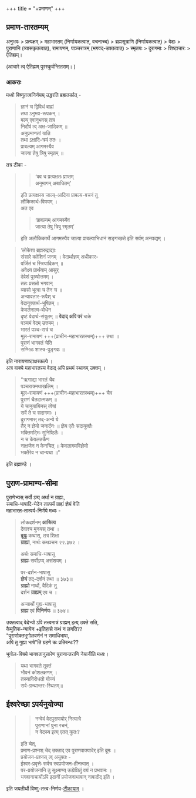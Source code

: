 +++
title = "+प्रमाणम्"
+++
## प्रमाण-तारतम्यम्

अनुभवः > प्रत्यक्षम् > महाभारतम् (निर्णायकत्वात्, वचनाच्च) > ब्रह्मसूत्राणि (निर्णायकत्वात्) > वेदाः  > पुराणानि (व्यासकृतत्वात्), रामायणम्, पाञ्चरात्रम् (भगवद्-उक्तत्वात्) > स्मृतयः > दुरागमाः > शिष्टाचारः > ऐतिह्यम्। 

(आचारे त्व् ऐतिह्यम् पुरस्कुर्वन्तितराम्। )

### आकराः

मध्वो विष्णुतत्त्वनिर्णयय् उद्धरति ब्रह्मतर्कात् - 

> ज्ञानं च द्विविधं बाह्यं  
तथा ऽनुभव-रूपकम् ।  
बल्य् एवानुभवस् तत्र  
निर्दोषं त्व् अक्ष-जादिकम् ॥  
> अनुप्रमाणतां याति  
तथा ऽक्षादि-त्रयं ततः ।  
प्राबल्यम् आगमस्यैव  
जात्या तेषु त्रिषु स्मृतम् ॥

तत्र टीका - 

> > ‘क्व च प्रत्यक्षतः प्राप्तम्  
अनुमागम् अबाधितम्’  
> 
> इति प्रत्यक्षस्य जात्य्-आदिना प्राबल्य-वचनं तु  
लौकिकार्थ-विषयम् ।  
अत एव  
> 
> > ‘प्राबल्यम् आगमस्यैव  
जात्या तेषु त्रिषु स्मृतम्’  
> 
> इति अलौकिकार्थे आगमस्यैव जात्या प्राबल्याभिधानं सङ्गच्छते इति सर्वम् अनवद्यम् ।

> ‘लोकेशा ब्रह्मरुद्राद्याः  
संसारे क्लेशिनं जनम् ।
वेदार्थाज्ञम् अधीकार-  
वर्जितं च स्त्रियादिकम् ॥  
अवेक्ष्य प्रार्थयाम् आसुर्  
देवेशं पुरुषोत्तमम् ।  
ततः प्रसन्नो भगवान्  
व्यासो भूत्वा च तेन च ॥  
अन्यावतार-रूपैश् च  
वेदानुक्तार्थ-भूषितम् ।  
केवलेनात्म-बोधेन  
दृष्टं वेदार्थ-संयुतम् ॥
**वेदाद् अपि परं** चक्रे  
पञ्चमं वेदम् उत्तमम् ।  
भारतं पञ्च-रात्रं च  
मूल-रामायणं +++(प्राचीन-महाभारतस्थम्)+++ तथा ॥  
पुराणं भागवतं चेति  
सम्भिन्नः शास्त्र-पुङ्गवः ॥

इति नारायणाष्टाक्षरकल्पे ।  
अत्र वाक्ये महाभारतस्य वेदाद् अपि प्रथमं स्थानम् उक्तम् ।

> "ऋगाद्या भारतं चैव  
पञ्चरात्रमथाखलिम् ।  
मूल-रामायणं +++(प्राचीन-महाभारतस्थम्)+++ चैव  
पुराणं चैतदात्मकम् ॥  
ये चानुयायिनस् त्वेषां  
सर्वे ते च सदागमाः ।  
दुरागमास् तद्-अन्ये ये  
तैर् न ज्ञेयो जनार्दनः ॥
ज्ञेय एतैः सदायुक्तैः  
भक्तिमद्भिः सुनिष्ठितैः ।  
न च केवलतर्केण  
नाक्षजेन न केनचित् ॥
केवलागमविज्ञेयो  
भक्तैरेव न चान्यथा ॥" 

इति ब्रह्माण्डे ।


## पुराण-प्रामाण्य-सीमा
पुराणेभ्यस् सर्वो ऽप्य् अर्था न ग्राह्यः,  
समाधि-भाषादि-भेदेन तात्पर्यं ग्राह्यं ज्ञेयं वेति  
महाभारत-तात्पर्य-निर्णये मध्वः - 

> लोकदर्शनम् **आश्रित्य**  
देवाश्च मुनयस् तथा ।  
**ब्रूयुः** कथास्, तत्र शिक्षा  
**ग्राह्या**, नार्थः कथञ्चन २२.३७२ ।  
>
> अर्थः समाधि-भाषासु  
**ग्राह्यः** सर्वोऽप्य् असंशयम् ।  
>
> पर-दर्शन-भाषासु  
**ज्ञेयं** तद्-दर्शनं तथा ॥ ३७३॥  
**ग्राह्यो** नार्थो, वैदिकं तु  
दर्शनं **ग्राह्यम्** एव च ।  
>
> अन्यार्थो गुह्य-भाषासु  
**ग्राह्य** एवं **विनिर्णयः** ॥ ३७४॥

उक्तत्वाद् वेदेभ्यो ऽपि तत्त्वमात्रं ग्राह्यम् इत्य् उक्ते सति,  
कैमुतिक-न्यायेन +इतिहासे कथं न लगति??  
"पुराणोक्तभूगोलवर्णनं न समाधिभाषा,  
अपि तु गुह्या भाषे"ति ग्रहणे कः प्रतिबन्धः??

भूगोल-विषये भागवतानुसारेण पुराणान्तराणि नेयानीति मध्वः। 

> यथा भागवते तूक्तं  
भौवनं कोशलक्षणम् ।   
तस्याविरोधतो योज्यं  
सर्व-ग्रन्थान्तर-स्थितम्॥


## ईश्वरेच्छा ऽपर्यनुयोज्या

> > नन्वेवं वेदपुराणयोर् नित्यत्वे  
पुराणानां पुना रचनं,  
न वेदस्य इत्य् एतत् कुतः?  
> 
> इति चेत्,  
प्रमाण-प्रश्नश् चेद् उक्ताद् एव पुराणवाक्यादेर् इति ब्रूमः ।  
प्रयोजन-प्रश्नस् त्व् अयुक्तः -  
ईश्वर-प्रवृत्तेः सर्वत्र स्वप्रयोजन-हीनत्वात् ।  
पर-प्रयोजनानि तु सूक्ष्माण्य् उत्प्रेक्षितुं वयं न प्रभवामः ।  
भगवानाचार्योऽपि इदानीं प्रयोजनाभावान् नावादीद् इति ।

इति जयतीर्थो विष्णु-तत्त्व-निर्णय-[टीकायाम्](/mAdhvam/tattvam/madhvaH/10-prakaraNAni/08-viShNu-tattva-nirNayaH/02_TIkA_TippaNi/02_prathamaH_parichChedaH_2/20_vedAnAM_pralayakAlInasthitisamarthana) । 

